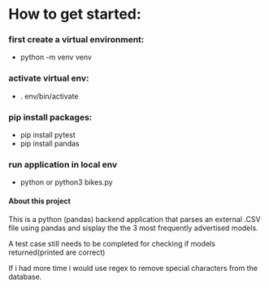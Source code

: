 # How to get started:

### first create a virtual environment: 
  - python -m venv venv
  
### activate virtual env:
   - . env/bin/activate
    
### pip install packages:
  - pip install pytest
 - pip install pandas
 
### run application in local env
 - python or python3 bikes.py
 
 
 #### About this project
 This is a python (pandas) backend application that parses an external .CSV file using pandas and sisplay the the 3 most frequently advertised models.
 
 A test case still needs to be completed for checking if models returned(printed are correct)
 
 If i had more time i would use regex to remove special characters from the database.
  
